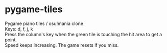 # pygame-tiles
Pygame piano tiles / osu!mania clone  
Keys: d, f, j, k  
Press the column's key when the green tile is touching the hit area to get a point.  
Speed keeps increasing. The game resets if you miss.  